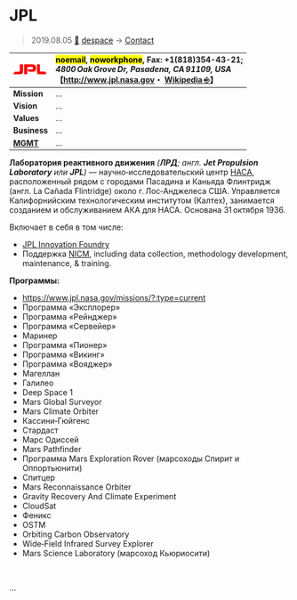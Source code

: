 # JPL
> 2019.08.05 [🚀](../../index/index.md) [despace](../index.md) → [Contact](../contact.md)

|[![](../f/contact/j/jpl_logo1_thumb.webp)](../f/contact/j/jpl_logo1.webp)|<mark>noemail</mark>, <mark>noworkphone</mark>, Fax: +1(818)354-43-21;<br> *4800 Oak Grove Dr, Pasadena, CA 91109, USA*<br> 【<http://www.jpl.nasa.gov>・ [Wikipedia ⎆](https://en.wikipedia.org/wiki/Jet_Propulsion_Laboratory)】|
|:--|:--|
|**Mission**|…|
|**Vision**|…|
|**Values**|…|
|**Business**|…|
|**[MGMT](../mgmt.md)**|…|

**Лаборатория реактивного движения** *(**ЛРД**; англ. **Jet Propulsion Laboratory** или **JPL**)* — научно‑исследовательский центр [НАСА](nasa.md), расположенный рядом с городами Пасадина и Каньяда Флинтридж (англ. La Cañada Flintridge) около г. Лос‑Анджелеса США. Управляется Калифорнийским технологическим институтом (Калтех), занимается созданием и обслуживанием АКА для НАСА. Основана 31 октября 1936.

Включает в себя в том числе:

   - [JPL Innovation Foundry](jpl_if.md)
   - Поддержка [NICM](../nicm.md), including data collection, methodology development, maintenance, & training.

**Программы:**

   - <https://www.jpl.nasa.gov/missions/?:type=current>
   - Программа «Эксплорер»
   - Программа «Рейнджер»
   - Программа «Сервейер»
   - Маринер
   - Программа «Пионер»
   - Программа «Викинг»
   - Программа «Вояджер»
   - Магеллан
   - Галилео
   - Deep Space 1
   - Mars Global Surveyor
   - Mars Climate Orbiter
   - Кассини‑Гюйгенс
   - Стардаст
   - Марс Одиссей
   - Mars Pathfinder
   - Программа Mars Exploration Rover (марсоходы Спирит и Оппортьюнити)
   - Спитцер
   - Mars Reconnaissance Orbiter
   - Gravity Recovery And Climate Experiment
   - CloudSat
   - Феникс
   - OSTM
   - Orbiting Carbon Observatory
   - Wide‑Field Infrared Survey Explorer
   - Mars Science Laboratory (марсоход Кьюриосити)

<p style="page-break-after:always"> </p>

…

